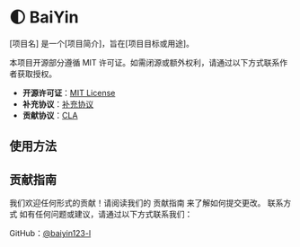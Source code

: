 # 🌓 BaiYin

[项目名] 是一个[项目简介]，旨在[项目目标或用途]。

<!-- 以下通用部分勿删 -->
本项目开源部分遵循 MIT 许可证。如需闭源或额外权利，请通过以下方式联系作者获取授权。

- **开源许可证**：[MIT License](LICENSE)  
- **补充协议**：[补充协议](LICENSE-SUPPLEMENT.md)  
- **贡献协议**：[CLA](CLA.md)  

## 使用方法



## 贡献指南
我们欢迎任何形式的贡献！请阅读我们的 贡献指南 来了解如何提交更改。
联系方式
如有任何问题或建议，请通过以下方式联系我们：

GitHub：[@baiyin123-l](https://github.com/BaiYin123-l)
